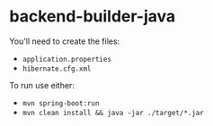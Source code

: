 # backend-builder-java

You'll need to create the files:
  - `application.properties`
  - `hibernate.cfg.xml`

To run use either:
  - `mvn spring-boot:run`
  - `mvn clean install && java -jar ./target/*.jar`
